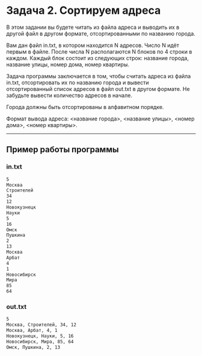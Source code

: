 # Задача 2. Сортируем адреса
В этом задании вы будете читать из файла адреса и выводить их в другой файл в другом формате, отсортированными по названию города.

Вам дан файл in.txt, в котором находится N адресов. Число N идёт первым в файле. После числа N располагаются N блоков по 4 строки в каждом. Каждый блок состоит из следующих строк: название города, название улицы, номер дома, номер квартиры.

Задача программы заключается в том, чтобы считать адреса из файла in.txt, отсортировать их по названию города и вывести отсортированный список адресов в файл out.txt в другом формате. Не забудьте вывести количество адресов в начале.

Города должны быть отсортированы в алфавитном порядке.

Формат вывода адреса: <название города>, <название улицы>, <номер дома>, <номер квартиры>.

---

## Пример работы программы
### in.txt
```htm
5
Москва
Строителей
34
12
Новокузнецк
Науки
5
16
Омск
Пушкина
2
13
Москва
Арбат
4
1
Новосибирск
Мира
85
64
```
### out.txt
```htm
5
Москва, Строителей, 34, 12
Москва, Арбат, 4, 1
Новокузнецк, Науки, 5, 16
Новосибирск, Мира, 85, 64
Омск, Пушкина, 2, 13
```